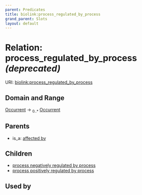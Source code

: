 ```yaml
---
parent: Predicates
title: biolink:process_regulated_by_process
grand_parent: Slots
layout: default
---
```


# Relation: process_regulated_by_process _(deprecated)_




URI: [biolink:process_regulated_by_process](https://w3id.org/biolink/vocab/process_regulated_by_process)

## Domain and Range

[Occurrent](Occurrent.md) ->  <sub>0..\*</sub> [Occurrent](Occurrent.md)

## Parents

 *  is_a: [affected by](affected_by.md)

## Children

 *  [process negatively regulated by process](process_negatively_regulated_by_process.md)
 *  [process positively regulated by process](process_positively_regulated_by_process.md)

## Used by

